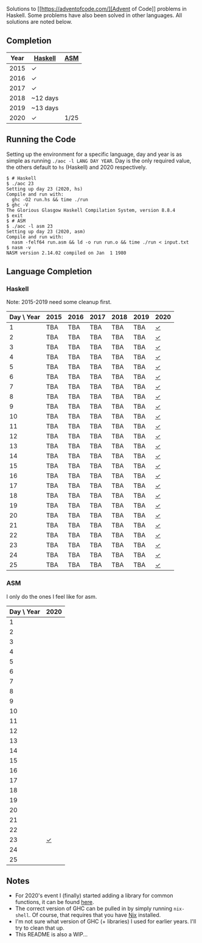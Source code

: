 Solutions to [[https://adventofcode.com/][Advent of Code]] problems in
Haskell. Some problems have also been solved in other languages. All
solutions are noted below.

## Completion

| Year | [Haskell](#Haskell) | [ASM](#ASM) |
|------|---------------------|-------------|
| 2015 | ✓                   |             |
| 2016 | ✓                   |             |
| 2017 | ✓                   |             |
| 2018 | ~12 days            |             |
| 2019 | ~13 days            |             |
| 2020 | ✓                   | 1/25        |

## Running the Code

Setting up the environment for a specific language, day and year is as
simple as running `./aoc -l LANG DAY YEAR`. Day is the only required
value, the others default to `hs` (Haskell) and 2020 respectively.

```
$ # Haskell
$ ./aoc 23
Setting up day 23 (2020, hs)
Compile and run with:
  ghc -O2 run.hs && time ./run
$ ghc -V
The Glorious Glasgow Haskell Compilation System, version 8.8.4
$ exit
$ # ASM
$ ./aoc -l asm 23
Setting up day 23 (2020, asm)
Compile and run with:
  nasm -felf64 run.asm && ld -o run run.o && time ./run < input.txt
$ nasm -v
NASM version 2.14.02 compiled on Jan  1 1980
```

## Language Completion

### Haskell

Note: 2015-2019 need some cleanup first.

| Day \ Year | 2015 | 2016 | 2017 | 2018 | 2019 | 2020                     |
|------------|------|------|------|------|------|--------------------------|
| 1          | TBA  | TBA  | TBA  | TBA  | TBA  | [✓](./2020/day1/run.hs)  |
| 2          | TBA  | TBA  | TBA  | TBA  | TBA  | [✓](./2020/day2/run.hs)  |
| 3          | TBA  | TBA  | TBA  | TBA  | TBA  | [✓](./2020/day3/run.hs)  |
| 4          | TBA  | TBA  | TBA  | TBA  | TBA  | [✓](./2020/day4/run.hs)  |
| 5          | TBA  | TBA  | TBA  | TBA  | TBA  | [✓](./2020/day5/run.hs)  |
| 6          | TBA  | TBA  | TBA  | TBA  | TBA  | [✓](./2020/day6/run.hs)  |
| 7          | TBA  | TBA  | TBA  | TBA  | TBA  | [✓](./2020/day7/run.hs)  |
| 8          | TBA  | TBA  | TBA  | TBA  | TBA  | [✓](./2020/day8/run.hs)  |
| 9          | TBA  | TBA  | TBA  | TBA  | TBA  | [✓](./2020/day9/run.hs)  |
| 10         | TBA  | TBA  | TBA  | TBA  | TBA  | [✓](./2020/day10/run.hs) |
| 11         | TBA  | TBA  | TBA  | TBA  | TBA  | [✓](./2020/day11/run.hs) |
| 12         | TBA  | TBA  | TBA  | TBA  | TBA  | [✓](./2020/day12/run.hs) |
| 13         | TBA  | TBA  | TBA  | TBA  | TBA  | [✓](./2020/day13/run.hs) |
| 14         | TBA  | TBA  | TBA  | TBA  | TBA  | [✓](./2020/day14/run.hs) |
| 15         | TBA  | TBA  | TBA  | TBA  | TBA  | [✓](./2020/day15/run.hs) |
| 16         | TBA  | TBA  | TBA  | TBA  | TBA  | [✓](./2020/day16/run.hs) |
| 17         | TBA  | TBA  | TBA  | TBA  | TBA  | [✓](./2020/day17/run.hs) |
| 18         | TBA  | TBA  | TBA  | TBA  | TBA  | [✓](./2020/day18/run.hs) |
| 19         | TBA  | TBA  | TBA  | TBA  | TBA  | [✓](./2020/day19/run.hs) |
| 20         | TBA  | TBA  | TBA  | TBA  | TBA  | [✓](./2020/day20/run.hs) |
| 21         | TBA  | TBA  | TBA  | TBA  | TBA  | [✓](./2020/day21/run.hs) |
| 22         | TBA  | TBA  | TBA  | TBA  | TBA  | [✓](./2020/day22/run.hs) |
| 23         | TBA  | TBA  | TBA  | TBA  | TBA  | [✓](./2020/day23/run.hs) |
| 24         | TBA  | TBA  | TBA  | TBA  | TBA  | [✓](./2020/day24/run.hs) |
| 25         | TBA  | TBA  | TBA  | TBA  | TBA  | [✓](./2020/day25/run.hs) |


### ASM

I only do the ones I feel like for asm.

| Day \ Year | 2020                      |
|------------|---------------------------|
| 1          |                           |
| 2          |                           |
| 3          |                           |
| 4          |                           |
| 5          |                           |
| 6          |                           |
| 7          |                           |
| 8          |                           |
| 9          |                           |
| 10         |                           |
| 11         |                           |
| 12         |                           |
| 13         |                           |
| 14         |                           |
| 15         |                           |
| 16         |                           |
| 17         |                           |
| 18         |                           |
| 19         |                           |
| 20         |                           |
| 21         |                           |
| 22         |                           |
| 23         | [✓](./2020/day23/run.asm) |
| 24         |                           |
| 25         |                           |


## Notes

- For 2020's event I (finally) started adding a library for common
  functions, it can be found [here](./adventofcode).
- The correct version of GHC can be pulled in by simply running
  `nix-shell`. Of course, that requires that you have
  [Nix](https://nixos.org/) installed.
- I'm not sure what version of GHC (+ libraries) I used for earlier
  years. I'll try to clean that up.
- This README is also a WIP...
